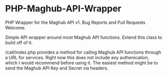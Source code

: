 # PHP-Maghub-API-Wrapper
PHP Wrapper for the Maghub API v1. Bug Reports and Pull Requests Welcome.

Simple API wrapper around most Maghub API functions. Extend this class to build off of it.


/call/index.php provides a method for calling Maghub API functions through a URL for services.
Right now this does not include any authenication, which I would recommend before using it. The easiest method might be to send the Maghub API Key and Secret via headers.
